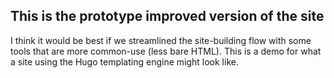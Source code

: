 ## This is the prototype improved version of the site

I think it would be best if we streamlined the site-building flow with some tools that are more common-use (less bare HTML). This is a demo for what a site using the Hugo templating engine might look like.
